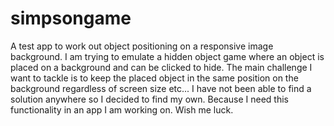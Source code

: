 # simpsongame
A test app to work out object positioning on a responsive image background.
I am trying to emulate a hidden object game where an object is placed on a background and can be clicked to hide.
The main challenge I want to tackle is to keep the placed object in the same position on the background regardless of screen size etc...
I have not been able to find a solution anywhere so I decided to find my own. 
Because I need this functionality in an app I am working on.
Wish me luck.
